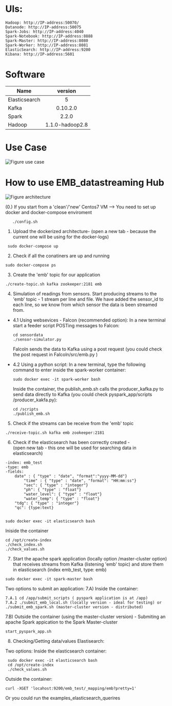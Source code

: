 # UIs:
	Hadoop: http://IP-address:50070/
	Datanode: http://IP-address:50075
	Spark-Jobs: http://IP-address:4040
	Spark-Notebook: http://IP-address:8888
	Spark-Master: http://IP-address:8080
	Spark-Worker: http://IP-address:8081
	ElasticSearch: http://IP-address:9200
	Kibana: http://IP-address:5601


# Software

|Name	        |version               |
|---------------|:--------------------:|
|Elasticsearch	|5                     |
|Kafka	        |0.10.2.0	       |
|Spark    	|2.2.0		       |
|Hadoop	        |1.1.0-hadoop2.8       |


# Use Case

![Figure use case](https://github.com/rosafilgueira/EMB_datastreaming/blob/master/Sensor-Figure.png)


# How to use EMB_datastreaming Hub


![Figure architecture](https://github.com/rosafilgueira/EMB_datastreaming/blob/master/data-streaming_hub.png )

(0.)  If you start from a 'clean'/'new' Centos7 VM --> You need to set up docker and docker-compose enviroment  

```
   ./config.sh 

```

1. Upload the dockerized architecture-  (open a new tab - because the current one will be using for the docker-logs)

```
 sudo docker-compose up
```

2. Check if all the conatiners are up and running

```
sudo docker-compose ps
```

3. Create the 'emb' topic for our application 

```
./create-topic.sh kafka zookeeper:2181 emb
```

4. Simulation of readings from sensors. 
Start producing streams to the 'emb' topic - 1 stream per line and file. We have added the sensor_id to each line, so we know from which sensor the data is been streamed from. 

* 4.1 Using websevices - Falcon (recommended option):
  In a new terminal start a feeder script POSTing messages to Falcon:
  
  ```
  cd sensordata
  ./sensor-simulator.py
  ```
  Falcoln sends the data to Kafka using a post request (you could check the post request in Falcoln/src/emb.py )

 
* 4.2 Using a python script:
  In a new terminal, type the following command to enter inside the spark-worker container:

  ```
  sudo docker exec -it spark-worker bash
  ```
  Inside the container, the publish_emb.sh calls the producer_kafka.py to send data directly to Kafka (you could check pyspark_app/scripts   /producer_kakfa.py):
 
  ```
  cd /scripts
  ./publish_emb.sh
  ```

5. Check if the streams can be receive from the 'emb' topic

```
./receive-topic.sh kafka emb zookeeper:2181
```

6. Check if the elasticsearch has been correctly created -  
(open new tab - this one will be used for searching data in elasticsearch)

```
-index: emb_test
-type: emb
-fields: 
	date" : { "type" : "date", "format":"yyyy-MM-dd"}
        "time" : { "type" : "date", "format": "HH:mm:ss"}
        "sec": { "type" : "integer"}
        "ph": { "type" : "float"}
        "water_level": { "type" : "float"}
        "water_temp": { "type" : "float"}
	"tdg": { "type" : "integer"}
	"qc": {type:text}
	
```	

```
sudo docker exec -it elasticsearch bash
```

Iniside the container

```
cd /opt/create-index
./check_index.sh
./check_values.sh
```

7. Start the apache spark application (locally option /master-cluster option) that receives streams from Kafka (listening 'emb' topic) and store them in elasticsearch (index emb_test, type: emb)
 
 ```
 sudo docker exec -it spark-master bash
 ```
 
 Two options to submit an application: 
  7.A) Inside the container:
  
  ```
  7.A.1 cd /app/submit_scripts ( pyspark application is at /app)
  7.A.2 ./submit_emb_local.sh (locally version - ideal for testing) or ./submit_emb_spark.sh (master-cluster version - distributed)
  ```
  7.B) Outside the container (using the master-cluster version) - Submiting an apache Spark appication to the Spark Master-cluster
 
  ```
  start_pyspark_app.sh
  ```

 8. Checking/Getting data/values Elastisearch:

 Two options:
   Inside the elasticsearch container:
	
  ```
   sudo docker exec -it elasticsearch bash
   cd /opt/create-index
   ./check_values.sh
  ```
	
 Outside the container: 
	
```
curl -XGET 'locahost:9200/emb_test/_mapping/emb?pretty=1'
```
  Or you could run the examples_elasticsearch_querires
	


